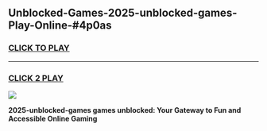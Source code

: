 
## Unblocked-Games-2025-unblocked-games-Play-Online-#4p0as
<h3>
<a href="https://premium.freeplayer.one?title=2025-unblocked-games&ref=27F">CLICK TO PLAY</a></h3>
<hr>

<h3>
<a href="https://premium.freeplayer.one?title=2025-unblocked-games&ref=27F">CLICK 2 PLAY</a>
  
</h3>

<a href="https://premium.freeplayer.one?title=2025-unblocked-games&ref=27F"><img src="https://clearcache.store/games.png"></a>


**2025-unblocked-games games unblocked: Your Gateway to Fun and Accessible Online Gaming**
